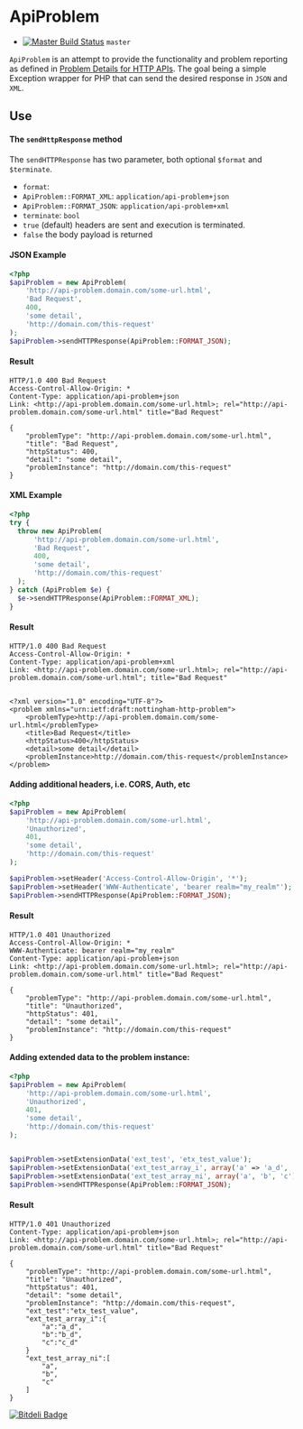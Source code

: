 # ApiProblem


 - [![Master Build Status](https://secure.travis-ci.org/zircote/ApiProblem.png?branch=master)](http://travis-ci.org/zircote/ApiProblem) `master`


`ApiProblem` is an attempt to provide the functionality and problem reporting as defined in 
[Problem Details for HTTP APIs](http://tools.ietf.org/html/draft-nottingham-http-problem). The goal being a simple 
Exception wrapper for PHP that can send the desired response in `JSON` and `XML`.

## Use

#### The `sendHttpResponse` method

The `sendHTTPResponse` has two parameter, both optional `$format` and `$terminate`.
 - `format`: 
  - `ApiProblem::FORMAT_XML`: `application/api-problem+json`
  - `ApiProblem::FORMAT_JSON`: `application/api-problem+xml`
 - `terminate`: `bool` 
  - `true` (default) headers are sent and execution is terminated.
  - `false` the body payload is returned

#### JSON Example

```php
<?php
$apiProblem = new ApiProblem(
    'http://api-problem.domain.com/some-url.html',
    'Bad Request',
    400,
    'some detail',
    'http://domain.com/this-request'
);
$apiProblem->sendHTTPResponse(ApiProblem::FORMAT_JSON);

```

#### Result

```http
HTTP/1.0 400 Bad Request
Access-Control-Allow-Origin: *
Content-Type: application/api-problem+json
Link: <http://api-problem.domain.com/some-url.html>; rel="http://api-problem.domain.com/some-url.html" title="Bad Request"

{
    "problemType": "http://api-problem.domain.com/some-url.html",
    "title": "Bad Request",
    "httpStatus": 400,
    "detail": "some detail",
    "problemInstance": "http://domain.com/this-request"
}

```


#### XML Example

```php
<?php
try {
  throw new ApiProblem(
      'http://api-problem.domain.com/some-url.html',
      'Bad Request',
      400,
      'some detail',
      'http://domain.com/this-request'
  );
} catch (ApiProblem $e) {
  $e->sendHTTPResponse(ApiProblem::FORMAT_XML);
}

```

#### Result

```http
HTTP/1.0 400 Bad Request
Access-Control-Allow-Origin: *
Content-Type: application/api-problem+xml
Link: <http://api-problem.domain.com/some-url.html>; rel="http://api-problem.domain.com/some-url.html"; title="Bad Request"


<?xml version="1.0" encoding="UTF-8"?>
<problem xmlns="urn:ietf:draft:nottingham-http-problem">
    <problemType>http://api-problem.domain.com/some-url.html</problemType>
    <title>Bad Request</title>
    <httpStatus>400</httpStatus>
    <detail>some detail</detail>
    <problemInstance>http://domain.com/this-request</problemInstance>
</problem>

```

#### Adding additional headers, i.e. CORS, Auth, etc

```php
<?php
$apiProblem = new ApiProblem(
    'http://api-problem.domain.com/some-url.html',
    'Unauthorized',
    401,
    'some detail',
    'http://domain.com/this-request'
);

$apiProblem->setHeader('Access-Control-Allow-Origin', '*');
$apiProblem->setHeader('WWW-Authenticate', 'bearer realm="my_realm"');
$apiProblem->sendHTTPResponse(ApiProblem::FORMAT_JSON);

```

#### Result

```http
HTTP/1.0 401 Unauthorized
Access-Control-Allow-Origin: *
WWW-Authenticate: bearer realm="my_realm"
Content-Type: application/api-problem+json
Link: <http://api-problem.domain.com/some-url.html>; rel="http://api-problem.domain.com/some-url.html" title="Bad Request"

{
    "problemType": "http://api-problem.domain.com/some-url.html",
    "title": "Unauthorized",
    "httpStatus": 401,
    "detail": "some detail",
    "problemInstance": "http://domain.com/this-request"
}

```

#### Adding extended data to the problem instance:

```php
<?php
$apiProblem = new ApiProblem(
    'http://api-problem.domain.com/some-url.html',
    'Unauthorized',
    401,
    'some detail',
    'http://domain.com/this-request'
);


$apiProblem->setExtensionData('ext_test', 'etx_test_value');
$apiProblem->setExtensionData('ext_test_array_i', array('a' => 'a_d', 'b' => 'b_d', 'c' => 'c_d'));
$apiProblem->setExtensionData('ext_test_array_ni', array('a', 'b', 'c'));
$apiProblem->sendHTTPResponse(ApiProblem::FORMAT_JSON);

```

#### Result

```http
HTTP/1.0 401 Unauthorized
Content-Type: application/api-problem+json
Link: <http://api-problem.domain.com/some-url.html>; rel="http://api-problem.domain.com/some-url.html" title="Bad Request"

{
    "problemType": "http://api-problem.domain.com/some-url.html",
    "title": "Unauthorized",
    "httpStatus": 401,
    "detail": "some detail",
    "problemInstance": "http://domain.com/this-request",
    "ext_test":"etx_test_value",
    "ext_test_array_i":{
        "a":"a_d",
        "b":"b_d",
        "c":"c_d"
    }
    "ext_test_array_ni":[
        "a",
        "b",
        "c"
    ]
}

```
[![Bitdeli Badge](https://d2weczhvl823v0.cloudfront.net/zircote/apiproblem/trend.png)](https://bitdeli.com/free "Bitdeli Badge")
